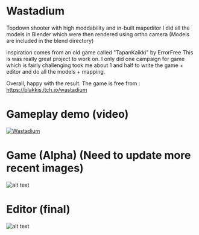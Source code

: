 # Wastadium
Topdown shooter with high moddability and in-built mapeditor
I did all the models in Blender which were then rendered using ortho camera
(Models are included in the blend directory)

inspiration comes from an old game called "TapanKaikki" by ErrorFree
This is was really great project to work on.
I only did one campaign for game which is fairly challenging
took me about 1 and half to write the game + editor and do all the models + mapping.

Overall, happy with the result.
The game is free from : https://blakkis.itch.io/wastadium

# Gameplay demo (video)
[![Wastadium](https://img.youtube.com/vi/NBjwIhancS8/0.jpg)](https://www.youtube.com/watch?v=NBjwIhancS8)
# Game (Alpha) (Need to update more recent images)
![alt text](https://i.imgur.com/DMmw1Jo.png)
# Editor (final)
![alt text](https://i.imgur.com/99b4sjq.png)
